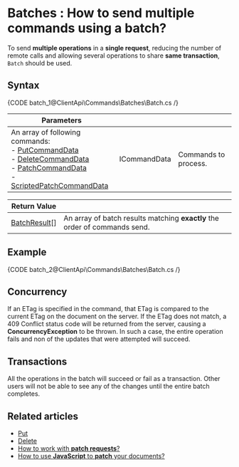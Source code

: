 # Batches : How to send multiple commands using a batch?

To send **multiple operations** in a **single request**, reducing the number of remote calls and allowing several operations to share **same transaction**, `Batch` should be used.

## Syntax

{CODE batch_1@ClientApi\Commands\Batches\Batch.cs /}

| Parameters | | |
| ------------- | ------------- | ----- |
| An array of following commands:<br />- [PutCommandData](../../../glossary/put-command-data)<br />- [DeleteCommandData](../../../glossary/client-api/commands/delete-command-data)<br />- [PatchCommandData](../../../glossary/client-api/commands/patch-command-data)<br />- [ScriptedPatchCommandData](../../../glossary/client-api/commands/scripted-patch-command-data) | ICommandData | Commands to process. |

| Return Value | |
| ------------- | ----- |
| [BatchResult](../../../glossary/batch-result)[] | An array of batch results matching **exactly** the order of commands send. |

## Example

{CODE batch_2@ClientApi\Commands\Batches\Batch.cs /}

## Concurrency

If an ETag is specified in the command, that ETag is compared to the current ETag on the document on the server. If the ETag does not match, a 409 Conflict status code will be returned from the server, causing a **ConcurrencyException** to be thrown. In such a case, the entire operation fails and non of the updates that were attempted will succeed.

## Transactions

All the operations in the batch will succeed or fail as a transaction. Other users will not be able to see any of the changes until the entire batch completes.

## Related articles

- [Put](../../../client-api/commands/documents/put)   
- [Delete](../../../client-api/commands/documents/delete)   
- [How to work with **patch requests**?](../../../client-api/commands/patches/how-to-work-with-patch-requests)   
- [How to use **JavaScript** to **patch** your documents?](../../../client-api/commands/patches/how-to-use-javascript-to-patch-your-documents)  